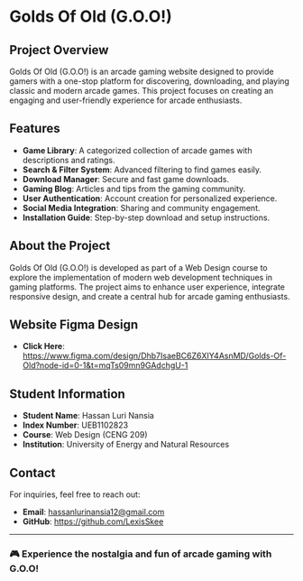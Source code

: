 # Golds Of Old (G.O.O!)

## Project Overview
Golds Of Old (G.O.O!) is an arcade gaming website designed to provide gamers with a one-stop platform for discovering, downloading, and playing classic and modern arcade games. This project focuses on creating an engaging and user-friendly experience for arcade enthusiasts.

## Features
- **Game Library**: A categorized collection of arcade games with descriptions and ratings.
- **Search & Filter System**: Advanced filtering to find games easily.
- **Download Manager**: Secure and fast game downloads.
- **Gaming Blog**: Articles and tips from the gaming community.
- **User Authentication**: Account creation for personalized experience.
- **Social Media Integration**: Sharing and community engagement.
- **Installation Guide**: Step-by-step download and setup instructions.

## About the Project
Golds Of Old (G.O.O!) is developed as part of a Web Design course to explore the implementation of modern web development techniques in gaming platforms. The project aims to enhance user experience, integrate responsive design, and create a central hub for arcade gaming enthusiasts.

## Website Figma Design
- **Click Here**: https://www.figma.com/design/Dhb7IsaeBC6Z6XIY4AsnMD/Golds-Of-Old?node-id=0-1&t=mqTs09mn9GAdchgU-1

## Student Information
- **Student Name**: Hassan Luri Nansia
- **Index Number**: UEB1102823
- **Course**: Web Design (CENG 209)
- **Institution**: University of Energy and Natural Resources

## Contact
For inquiries, feel free to reach out:
- **Email**: hassanlurinansia12@gmail.com
- **GitHub**: https://github.com/LexisSkee

---
### 🎮 Experience the nostalgia and fun of arcade gaming with G.O.O!

